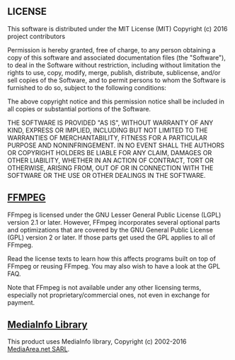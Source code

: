 ## LICENSE

This software is distributed under the MIT License (MIT)
Copyright (c) 2016 project contributors

Permission is hereby granted, free of charge, to any person obtaining a copy of this software and associated documentation files (the "Software"), to deal in the Software without restriction, including without limitation the rights to use, copy, modify, merge, publish, distribute, sublicense, and/or sell copies of the Software, and to permit persons to whom the Software is furnished to do so, subject to the following conditions:

The above copyright notice and this permission notice shall be included in all copies or substantial portions of the Software.

THE SOFTWARE IS PROVIDED "AS IS", WITHOUT WARRANTY OF ANY KIND, EXPRESS OR IMPLIED, INCLUDING BUT NOT LIMITED TO THE WARRANTIES OF MERCHANTABILITY, FITNESS FOR A PARTICULAR PURPOSE AND NONINFRINGEMENT. IN NO EVENT SHALL THE AUTHORS OR COPYRIGHT HOLDERS BE LIABLE FOR ANY CLAIM, DAMAGES OR OTHER LIABILITY, WHETHER IN AN ACTION OF CONTRACT, TORT OR OTHERWISE, ARISING FROM, OUT OF OR IN CONNECTION WITH THE SOFTWARE OR THE USE OR OTHER DEALINGS IN THE SOFTWARE.

## [FFMPEG](https://www.ffmpeg.org/legal.html)
FFmpeg is licensed under the GNU Lesser General Public License (LGPL) version 2.1 or later. However, FFmpeg incorporates several optional parts and optimizations that are covered by the GNU General Public License (GPL) version 2 or later. If those parts get used the GPL applies to all of FFmpeg.

Read the license texts to learn how this affects programs built on top of FFmpeg or reusing FFmpeg. You may also wish to have a look at the GPL FAQ.

Note that FFmpeg is not available under any other licensing terms, especially not proprietary/commercial ones, not even in exchange for payment.


## [MediaInfo Library](https://mediaarea.net/en/MediaInfo/License)
This product uses MediaInfo library, Copyright (c) 2002-2016 [MediaArea.net SARL](mailto:Info@MediaArea.net).
